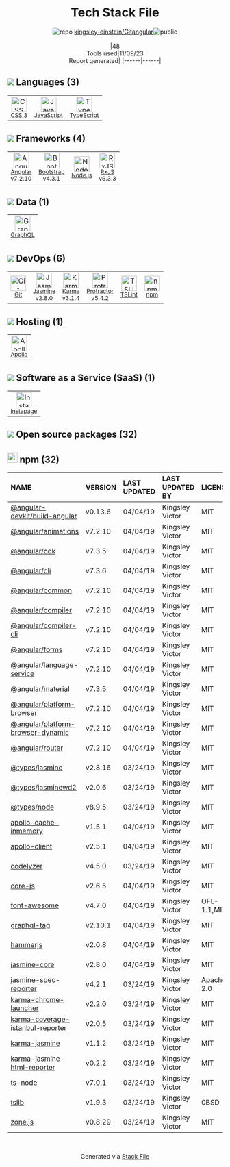 <!--
--- Readme.md Snippet without images Start ---
## Tech Stack
kingsley-einstein/Gitangular is built on the following main stack:
- [Instapage](https://instapage.com) – Landing Pages
- [Jasmine](http://jasmine.github.io/) – Javascript Testing Framework
- [Node.js](http://nodejs.org/) – Frameworks (Full Stack)
- [Bootstrap](http://getbootstrap.com/) – Front-End Frameworks
- [JavaScript](https://developer.mozilla.org/en-US/docs/Web/JavaScript) – Languages
- [Karma](http://karma-runner.github.io/) – Browser Testing
- [TypeScript](http://www.typescriptlang.org) – Languages
- [Protractor](http://angular.github.io/protractor) – Javascript Testing Framework
- [RxJS](http://reactivex.io/rxjs/) – Concurrency Frameworks
- [Angular](https://angular.io) – Javascript MVC Frameworks
- [GraphQL](http://graphql.org/) – Query Languages
- [Apollo](https://www.apollographql.com/) – Platform as a Service
- [TSLint](https://github.com/palantir/tslint) – Code Review

Full tech stack [here](/techstack.md)
--- Readme.md Snippet without images End ---

--- Readme.md Snippet with images Start ---
## Tech Stack
kingsley-einstein/Gitangular is built on the following main stack:
- <img width='25' height='25' src='https://img.stackshare.io/service/80/Instapage_Icon_Circular_Icon.jpg' alt='Instapage'/> [Instapage](https://instapage.com) – Landing Pages
- <img width='25' height='25' src='https://img.stackshare.io/service/831/7c0b595409af531b9cdeb07f8c513e8b.png' alt='Jasmine'/> [Jasmine](http://jasmine.github.io/) – Javascript Testing Framework
- <img width='25' height='25' src='https://img.stackshare.io/service/1011/n1JRsFeB_400x400.png' alt='Node.js'/> [Node.js](http://nodejs.org/) – Frameworks (Full Stack)
- <img width='25' height='25' src='https://img.stackshare.io/service/1101/C9QJ7V3X.png' alt='Bootstrap'/> [Bootstrap](http://getbootstrap.com/) – Front-End Frameworks
- <img width='25' height='25' src='https://img.stackshare.io/service/1209/javascript.jpeg' alt='JavaScript'/> [JavaScript](https://developer.mozilla.org/en-US/docs/Web/JavaScript) – Languages
- <img width='25' height='25' src='https://img.stackshare.io/service/1420/TidYGd6a.png' alt='Karma'/> [Karma](http://karma-runner.github.io/) – Browser Testing
- <img width='25' height='25' src='https://img.stackshare.io/service/1612/bynNY5dJ.jpg' alt='TypeScript'/> [TypeScript](http://www.typescriptlang.org) – Languages
- <img width='25' height='25' src='https://img.stackshare.io/service/1754/protractor-logo1.png' alt='Protractor'/> [Protractor](http://angular.github.io/protractor) – Javascript Testing Framework
- <img width='25' height='25' src='https://img.stackshare.io/service/1796/984368.png' alt='RxJS'/> [RxJS](http://reactivex.io/rxjs/) – Concurrency Frameworks
- <img width='25' height='25' src='https://img.stackshare.io/service/3745/cb8U-gL6_400x400.jpg' alt='Angular'/> [Angular](https://angular.io) – Javascript MVC Frameworks
- <img width='25' height='25' src='https://img.stackshare.io/service/3820/12972006.png' alt='GraphQL'/> [GraphQL](http://graphql.org/) – Query Languages
- <img width='25' height='25' src='https://img.stackshare.io/service/5508/CyUH653y.png' alt='Apollo'/> [Apollo](https://www.apollographql.com/) – Platform as a Service
- <img width='25' height='25' src='https://img.stackshare.io/service/5561/303157.png' alt='TSLint'/> [TSLint](https://github.com/palantir/tslint) – Code Review

Full tech stack [here](/techstack.md)
--- Readme.md Snippet with images End ---
-->
<div align="center">

# Tech Stack File
![](https://img.stackshare.io/repo.svg "repo") [kingsley-einstein/Gitangular](https://github.com/kingsley-einstein/Gitangular)![](https://img.stackshare.io/public_badge.svg "public")
<br/><br/>
|48<br/>Tools used|11/09/23 <br/>Report generated|
|------|------|
</div>

## <img src='https://img.stackshare.io/languages.svg'/> Languages (3)
<table><tr>
  <td align='center'>
  <img width='36' height='36' src='https://img.stackshare.io/service/6727/css.png' alt='CSS 3'>
  <br>
  <sub><a href="https://developer.mozilla.org/en-US/docs/Web/CSS/CSS3">CSS 3</a></sub>
  <br>
  <sub></sub>
</td>

<td align='center'>
  <img width='36' height='36' src='https://img.stackshare.io/service/1209/javascript.jpeg' alt='JavaScript'>
  <br>
  <sub><a href="https://developer.mozilla.org/en-US/docs/Web/JavaScript">JavaScript</a></sub>
  <br>
  <sub></sub>
</td>

<td align='center'>
  <img width='36' height='36' src='https://img.stackshare.io/service/1612/bynNY5dJ.jpg' alt='TypeScript'>
  <br>
  <sub><a href="http://www.typescriptlang.org">TypeScript</a></sub>
  <br>
  <sub></sub>
</td>

</tr>
</table>

## <img src='https://img.stackshare.io/frameworks.svg'/> Frameworks (4)
<table><tr>
  <td align='center'>
  <img width='36' height='36' src='https://img.stackshare.io/service/3745/cb8U-gL6_400x400.jpg' alt='Angular'>
  <br>
  <sub><a href="https://angular.io">Angular</a></sub>
  <br>
  <sub>v7.2.10</sub>
</td>

<td align='center'>
  <img width='36' height='36' src='https://img.stackshare.io/service/1101/C9QJ7V3X.png' alt='Bootstrap'>
  <br>
  <sub><a href="http://getbootstrap.com/">Bootstrap</a></sub>
  <br>
  <sub>v4.3.1</sub>
</td>

<td align='center'>
  <img width='36' height='36' src='https://img.stackshare.io/service/1011/n1JRsFeB_400x400.png' alt='Node.js'>
  <br>
  <sub><a href="http://nodejs.org/">Node.js</a></sub>
  <br>
  <sub></sub>
</td>

<td align='center'>
  <img width='36' height='36' src='https://img.stackshare.io/service/1796/984368.png' alt='RxJS'>
  <br>
  <sub><a href="http://reactivex.io/rxjs/">RxJS</a></sub>
  <br>
  <sub>v6.3.3</sub>
</td>

</tr>
</table>

## <img src='https://img.stackshare.io/databases.svg'/> Data (1)
<table><tr>
  <td align='center'>
  <img width='36' height='36' src='https://img.stackshare.io/service/3820/12972006.png' alt='GraphQL'>
  <br>
  <sub><a href="http://graphql.org/">GraphQL</a></sub>
  <br>
  <sub></sub>
</td>

</tr>
</table>

## <img src='https://img.stackshare.io/devops.svg'/> DevOps (6)
<table><tr>
  <td align='center'>
  <img width='36' height='36' src='https://img.stackshare.io/service/1046/git.png' alt='Git'>
  <br>
  <sub><a href="http://git-scm.com/">Git</a></sub>
  <br>
  <sub></sub>
</td>

<td align='center'>
  <img width='36' height='36' src='https://img.stackshare.io/service/831/7c0b595409af531b9cdeb07f8c513e8b.png' alt='Jasmine'>
  <br>
  <sub><a href="http://jasmine.github.io/">Jasmine</a></sub>
  <br>
  <sub>v2.8.0</sub>
</td>

<td align='center'>
  <img width='36' height='36' src='https://img.stackshare.io/service/1420/TidYGd6a.png' alt='Karma'>
  <br>
  <sub><a href="http://karma-runner.github.io/">Karma</a></sub>
  <br>
  <sub>v3.1.4</sub>
</td>

<td align='center'>
  <img width='36' height='36' src='https://img.stackshare.io/service/1754/protractor-logo1.png' alt='Protractor'>
  <br>
  <sub><a href="http://angular.github.io/protractor">Protractor</a></sub>
  <br>
  <sub>v5.4.2</sub>
</td>

<td align='center'>
  <img width='36' height='36' src='https://img.stackshare.io/service/5561/303157.png' alt='TSLint'>
  <br>
  <sub><a href="https://github.com/palantir/tslint">TSLint</a></sub>
  <br>
  <sub></sub>
</td>

<td align='center'>
  <img width='36' height='36' src='https://img.stackshare.io/service/1120/lejvzrnlpb308aftn31u.png' alt='npm'>
  <br>
  <sub><a href="https://www.npmjs.com/">npm</a></sub>
  <br>
  <sub></sub>
</td>

</tr>
</table>

## <img src='https://img.stackshare.io/hosting.svg'/> Hosting (1)
<table><tr>
  <td align='center'>
  <img width='36' height='36' src='https://img.stackshare.io/service/5508/CyUH653y.png' alt='Apollo'>
  <br>
  <sub><a href="https://www.apollographql.com/">Apollo</a></sub>
  <br>
  <sub></sub>
</td>

</tr>
</table>

## <img src='https://img.stackshare.io/saas.svg'/> Software as a Service (SaaS) (1)
<table><tr>
  <td align='center'>
  <img width='36' height='36' src='https://img.stackshare.io/service/80/Instapage_Icon_Circular_Icon.jpg' alt='Instapage'>
  <br>
  <sub><a href="https://instapage.com">Instapage</a></sub>
  <br>
  <sub></sub>
</td>

</tr>
</table>


## <img src='https://img.stackshare.io/group.svg' /> Open source packages (32)</h2>

## <img width='24' height='24' src='https://img.stackshare.io/service/1120/lejvzrnlpb308aftn31u.png'/> npm (32)

|NAME|VERSION|LAST UPDATED|LAST UPDATED BY|LICENSE|VULNERABILITIES|
|:------|:------|:------|:------|:------|:------|
|[@angular-devkit/build-angular](https://www.npmjs.com/@angular-devkit/build-angular)|v0.13.6|04/04/19|Kingsley Victor |MIT|N/A|
|[@angular/animations](https://www.npmjs.com/@angular/animations)|v7.2.10|04/04/19|Kingsley Victor |MIT|N/A|
|[@angular/cdk](https://www.npmjs.com/@angular/cdk)|v7.3.5|04/04/19|Kingsley Victor |MIT|N/A|
|[@angular/cli](https://www.npmjs.com/@angular/cli)|v7.3.6|04/04/19|Kingsley Victor |MIT|N/A|
|[@angular/common](https://www.npmjs.com/@angular/common)|v7.2.10|04/04/19|Kingsley Victor |MIT|N/A|
|[@angular/compiler](https://www.npmjs.com/@angular/compiler)|v7.2.10|04/04/19|Kingsley Victor |MIT|N/A|
|[@angular/compiler-cli](https://www.npmjs.com/@angular/compiler-cli)|v7.2.10|04/04/19|Kingsley Victor |MIT|N/A|
|[@angular/forms](https://www.npmjs.com/@angular/forms)|v7.2.10|04/04/19|Kingsley Victor |MIT|N/A|
|[@angular/language-service](https://www.npmjs.com/@angular/language-service)|v7.2.10|04/04/19|Kingsley Victor |MIT|N/A|
|[@angular/material](https://www.npmjs.com/@angular/material)|v7.3.5|04/04/19|Kingsley Victor |MIT|N/A|
|[@angular/platform-browser](https://www.npmjs.com/@angular/platform-browser)|v7.2.10|04/04/19|Kingsley Victor |MIT|N/A|
|[@angular/platform-browser-dynamic](https://www.npmjs.com/@angular/platform-browser-dynamic)|v7.2.10|04/04/19|Kingsley Victor |MIT|N/A|
|[@angular/router](https://www.npmjs.com/@angular/router)|v7.2.10|04/04/19|Kingsley Victor |MIT|N/A|
|[@types/jasmine](https://www.npmjs.com/@types/jasmine)|v2.8.16|03/24/19|Kingsley Victor |MIT|N/A|
|[@types/jasminewd2](https://www.npmjs.com/@types/jasminewd2)|v2.0.6|03/24/19|Kingsley Victor |MIT|N/A|
|[@types/node](https://www.npmjs.com/@types/node)|v8.9.5|03/24/19|Kingsley Victor |MIT|N/A|
|[apollo-cache-inmemory](https://www.npmjs.com/apollo-cache-inmemory)|v1.5.1|04/04/19|Kingsley Victor |MIT|N/A|
|[apollo-client](https://www.npmjs.com/apollo-client)|v2.5.1|04/04/19|Kingsley Victor |MIT|N/A|
|[codelyzer](https://www.npmjs.com/codelyzer)|v4.5.0|03/24/19|Kingsley Victor |MIT|N/A|
|[core-js](https://www.npmjs.com/core-js)|v2.6.5|04/04/19|Kingsley Victor |MIT|N/A|
|[font-awesome](https://www.npmjs.com/font-awesome)|v4.7.0|04/04/19|Kingsley Victor |OFL-1.1,MIT|N/A|
|[graphql-tag](https://www.npmjs.com/graphql-tag)|v2.10.1|04/04/19|Kingsley Victor |MIT|N/A|
|[hammerjs](https://www.npmjs.com/hammerjs)|v2.0.8|04/04/19|Kingsley Victor |MIT|N/A|
|[jasmine-core](https://www.npmjs.com/jasmine-core)|v2.8.0|04/04/19|Kingsley Victor |MIT|N/A|
|[jasmine-spec-reporter](https://www.npmjs.com/jasmine-spec-reporter)|v4.2.1|03/24/19|Kingsley Victor |Apache-2.0|N/A|
|[karma-chrome-launcher](https://www.npmjs.com/karma-chrome-launcher)|v2.2.0|03/24/19|Kingsley Victor |MIT|N/A|
|[karma-coverage-istanbul-reporter](https://www.npmjs.com/karma-coverage-istanbul-reporter)|v2.0.5|03/24/19|Kingsley Victor |MIT|N/A|
|[karma-jasmine](https://www.npmjs.com/karma-jasmine)|v1.1.2|03/24/19|Kingsley Victor |MIT|N/A|
|[karma-jasmine-html-reporter](https://www.npmjs.com/karma-jasmine-html-reporter)|v0.2.2|03/24/19|Kingsley Victor |MIT|N/A|
|[ts-node](https://www.npmjs.com/ts-node)|v7.0.1|03/24/19|Kingsley Victor |MIT|N/A|
|[tslib](https://www.npmjs.com/tslib)|v1.9.3|03/24/19|Kingsley Victor |0BSD|N/A|
|[zone.js](https://www.npmjs.com/zone.js)|v0.8.29|03/24/19|Kingsley Victor |MIT|N/A|

<br/>
<div align='center'>

Generated via [Stack File](https://github.com/apps/stack-file)
